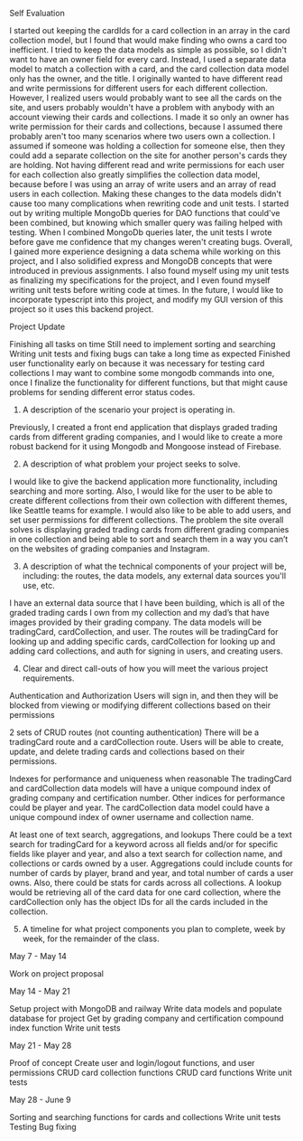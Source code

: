 Self Evaluation

I started out keeping the cardIds for a card collection in an array in the card collection model, but I found that would make finding who owns a card too inefficient. I tried to keep the data models as simple as possible, so I didn't want to have an owner field for every card. Instead, I used a separate data model to match a collection with a card, and the card collection data model only has the owner, and the title. I originally wanted to have different read and write permissions for different users for each different collection. However, I realized users would probably want to see all the cards on the site, and users probably wouldn't have a problem with anybody with an account viewing their cards and collections. I made it so only an owner has write permission for their cards and collections, because I assumed there probably aren't too many scenarios where two users own a collection. I assumed if someone was holding a collection for someone else, then they could add a separate collection on the site for another person's cards they are holding. Not having different read and write permissions for each user for each collection also greatly simplifies the collection data model, because before I was using an array of write users and an array of read users in each collection. Making these changes to the data models didn't cause too many complications when rewriting code and unit tests. I started out by writing multiple MongoDb queries for DAO functions that could've been combined, but knowing which smaller query was failing helped with testing. When I combined MongoDb queries later, the unit tests I wrote before gave me confidence that my changes weren't creating bugs. Overall, I gained more experience designing a data schema while working on this project, and I also solidified express and MongoDB concepts that were introduced in previous assignments. I also found myself using my unit tests as finalizing my specifications for the project, and I even found myself writing unit tests before writing code at times. In the future, I would like to incorporate typescript into this project, and modify my GUI version of this project so it uses this backend project.

Project Update

Finishing all tasks on time
Still need to implement sorting and searching
Writing unit tests and fixing bugs can take a long time as expected
Finished user functionality early on because it was necessary for testing card collections
I may want to combine some mongodb commands into one, once I finalize the functionality for different functions,
but that might cause problems for sending different error status codes.

1. A description of the scenario your project is operating in.

Previously, I created a front end application that displays graded trading cards from different grading companies, and I would like to create a more robust backend for it using Mongodb and Mongoose instead of Firebase.

2. A description of what problem your project seeks to solve.

I would like to give the backend application more functionality, including searching and more sorting. Also, I would like for the user to be able to create different collections from their own collection with different themes, like Seattle teams for example. I would also like to be able to add users, and set user permissions for different collections. The problem the site overall solves is displaying graded trading cards from different grading companies in one collection and being able to sort and search them in a way you can’t on the websites of grading companies and Instagram.

3. A description of what the technical components of your project will be, including: the routes, the data models, any external data sources you'll use, etc.

I have an external data source that I have been building, which is all of the graded trading cards I own from my collection and my dad’s that have images provided by their grading company.
The data models will be tradingCard, cardCollection, and user. The routes will be tradingCard for looking up and adding specific cards, cardCollection for looking up and adding card collections, and auth for signing in users, and creating users.

4. Clear and direct call-outs of how you will meet the various project requirements.

Authentication and Authorization
Users will sign in, and then they will be blocked from viewing or modifying different collections based on their permissions

2 sets of CRUD routes (not counting authentication)
There will be a tradingCard route and a cardCollection route. Users will be able to create, update, and delete trading cards and collections based on their permissions.

Indexes for performance and uniqueness when reasonable
The tradingCard and cardCollection data models will have a unique compound index of grading company and certification number. Other indices for performance could be player and year. The cardCollection data model could have a unique compound index of owner username and collection name.

At least one of text search, aggregations, and lookups
There could be a text search for tradingCard for a keyword across all fields and/or for specific fields like player and year, and also a text search for collection name, and collections or cards owned by a user. Aggregations could include counts for number of cards by player, brand and year, and total number of cards a user owns. Also, there could be stats for cards across all collections. A lookup would be retrieving all of the card data for one card collection, where the cardCollection only has the object IDs for all the cards included in the collection.

5. A timeline for what project components you plan to complete, week by week, for the remainder of the class.

May 7 - May 14

Work on project proposal

May 14 - May 21

Setup project with MongoDB and railway
Write data models and populate database for project
Get by grading company and certification compound index function
Write unit tests

May 21 - May 28

Proof of concept
Create user and login/logout functions, and user permissions
CRUD card collection functions
CRUD card functions
Write unit tests

May 28 - June 9

Sorting and searching functions for cards and collections
Write unit tests
Testing
Bug fixing
